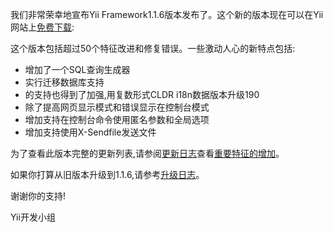 我们非常荣幸地宣布Yii Framework1.1.6版本发布了。这个新的版本现在可以在Yii网站上[免费下载](http://www.yiiframework.com/download/):

这个版本包括超过50个特征改进和修复错误。一些激动人心的新特点包括:

* 增加了一个SQL查询生成器
* 实行迁移数据库支持
* 的支持也得到了加强,用复数形式CLDR i18n数据版本升级190
* 除了提高网页显示模式和错误显示在控制台模式
* 增加支持在控制台命令使用匿名参数和全局选项
* 增加支持使用X-Sendfile发送文件

为了查看此版本完整的更新列表,请参阅[更新日志](http://www.yiiframework.com/files/CHANGELOG-1.1.6.txt)查看[重要特征的增加](http://www.yiiframework.com/doc/guide/changes)。

如果你打算从旧版本升级到1.1.6,请参考[升级日志](http://www.yiiframework.com/files/UPGRADE-1.1.6.txt)。

谢谢你的支持!

Yii开发小组